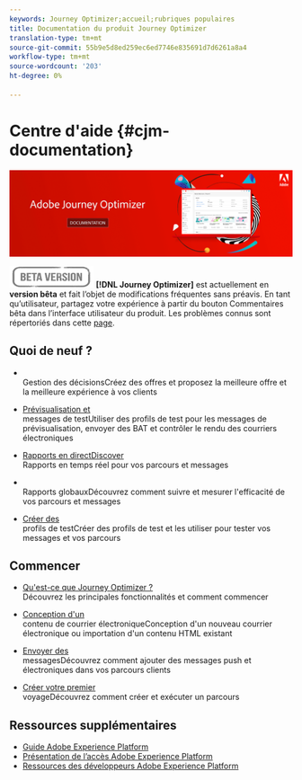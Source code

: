 ```yaml
---
keywords: Journey Optimizer;accueil;rubriques populaires
title: Documentation du produit Journey Optimizer
translation-type: tm+mt
source-git-commit: 55b9e5d8ed259ec6ed7746e835691d7d6261a8a4
workflow-type: tm+mt
source-wordcount: '203'
ht-degree: 0%

---
```


# Centre d&#39;aide {#cjm-documentation}

![](using/assets/do-not-localize/banner-cjm.png)

![](using/assets/do-not-localize/badge.png)
**[!DNL Journey Optimizer]** est actuellement en  **version bêta** et fait l’objet de modifications fréquentes sans préavis. En tant qu’utilisateur, partagez votre expérience à partir du bouton Commentaires bêta dans l’interface utilisateur du produit. Les problèmes connus sont répertoriés dans cette [page](using/known-issues.md).

## Quoi de neuf ?


* [](using/offers/get-started/starting-offer-decisioning.md) </br> Gestion des décisionsCréez des offres et proposez la meilleure offre et la meilleure expérience à vos clients

* [Prévisualisation et ](using/preview.md) </br> messages de testUtiliser des profils de test pour les messages de prévisualisation, envoyer des BAT et contrôler le rendu des courriers électroniques

* [Rapports en directDiscover ](using/reports/live-report.md) </br> Rapports en temps réel pour vos parcours et messages

* [](using/reports/global-report.md) </br> Rapports globauxDécouvrez comment suivre et mesurer l&#39;efficacité de vos parcours et messages

* [Créer des ](using/building-journeys/creating-test-profiles.md) </br> profils de testCréer des profils de test et les utiliser pour tester vos messages et vos parcours

## Commencer

* [Qu&#39;est-ce que Journey Optimizer ?](using/get-started.md) </br> Découvrez les principales fonctionnalités et comment commencer

* [Conception d&#39;un ](using/design-emails.md) </br>contenu de courrier électroniqueConception d&#39;un nouveau courrier électronique ou importation d&#39;un contenu HTML existant

* [Envoyer des ](using/building-journeys/journey.md) </br> messagesDécouvrez comment ajouter des messages push et électroniques dans vos parcours clients

* [Créer votre premier ](using/building-journeys/journeys-uc.md) </br>voyageDécouvrez comment créer et exécuter un parcours

## Ressources supplémentaires

* [Guide Adobe Experience Platform](https://experienceleague.adobe.com/docs/experience-platform/landing/home.html)
* [Présentation de l’accès Adobe Experience Platform](https://experienceleague.adobe.com/docs/experience-platform/access-control/home.html)
* [Ressources des développeurs Adobe Experience Platform](https://www.adobe.com/experience-platform/documentation-and-developer-resources.html)
